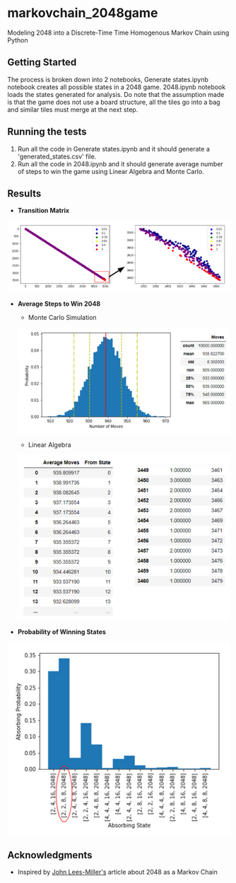 # markovchain_2048game

Modeling 2048 into a Discrete-Time Time Homogenous Markov Chain using Python

## Getting Started

The process is broken down into 2 notebooks, Generate states.ipynb notebook creates all possible states in a 2048 game. 2048.ipynb notebook loads the states generated for analysis. Do note that the assumption made is that the game does not use a board structure, all the tiles go into a bag and similar tiles must merge at the next step.

## Running the tests

1. Run all the code in Generate states.ipynb and it should generate a 'generated_states.csv' file.
2. Run all the code in 2048.ipynb and it should generate average number of steps to win the game using Linear Algebra and Monte Carlo.

## Results

* **Transition Matrix** 

![picture](transition_matrix.jpg)

* **Average Steps to Win 2048** 

  * Monte Carlo Simulation

  ![picture](montecarlo.jpg)

  * Linear Algebra 

  ![picture](linear_algebra.jpg)
  
* **Probability of Winning States**

![picture](likelywinningcombi.jpg)


## Acknowledgments

* Inspired by [John Lees-Miller's](https://jdlm.info/articles/2017/08/05/markov-chain-2048.html) article about 2048 as a Markov Chain
